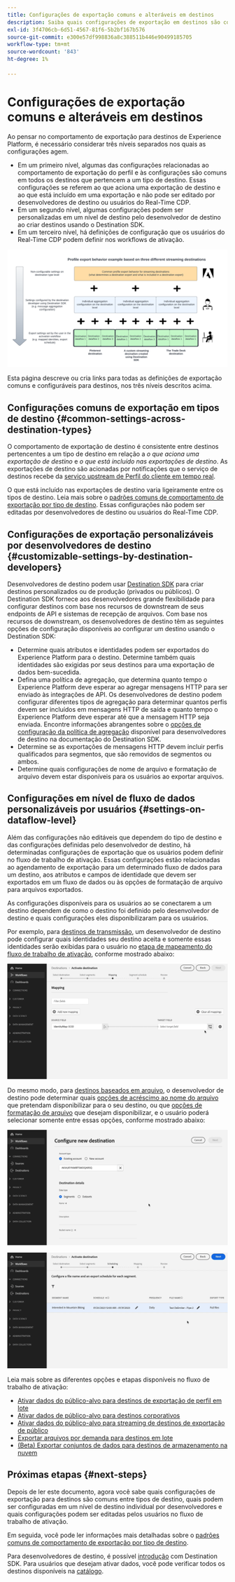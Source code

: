 ```yaml
---
title: Configurações de exportação comuns e alteráveis em destinos
description: Saiba quais configurações de exportação em destinos são configuráveis em um nível de destino e quais são fixas e não podem ser editadas.
exl-id: 3f4706cb-6d51-4567-81f6-5b2bf167b576
source-git-commit: e300e57df998836a8c388511b446e90499185705
workflow-type: tm+mt
source-wordcount: '843'
ht-degree: 1%

---
```


# Configurações de exportação comuns e alteráveis em destinos

Ao pensar no comportamento de exportação para destinos de Experience Platform, é necessário considerar três níveis separados nos quais as configurações agem.

* Em um primeiro nível, algumas das configurações relacionadas ao comportamento de exportação do perfil e às configurações são comuns em todos os destinos que pertencem a um tipo de destino. Essas configurações se referem ao que aciona uma exportação de destino e ao que está incluído em uma exportação e não pode ser editado por desenvolvedores de destino ou usuários do Real-Time CDP.
* Em um segundo nível, algumas configurações podem ser personalizadas em um nível de destino pelo desenvolvedor de destino ao criar destinos usando o Destination SDK.
* Em um terceiro nível, há definições de configuração que os usuários do Real-Time CDP podem definir nos workflows de ativação.

![Diagrama que mostra a interação entre configurações de exportação comuns e configuráveis para destinos](/help/destinations/assets/how-destinations-work/profile-export-behavior-diagram.png)

Esta página descreve ou cria links para todas as definições de exportação comuns e configuráveis para destinos, nos três níveis descritos acima.

## Configurações comuns de exportação em tipos de destino {#common-settings-across-destination-types}

O comportamento de exportação de destino é consistente entre destinos pertencentes a um tipo de destino em relação a *o que aciona uma exportação de destino* e *o que está incluído nas exportações de destino*. As exportações de destino são acionadas por notificações que o serviço de destinos recebe da [serviço upstream de Perfil do cliente em tempo real](https://experienceleague.adobe.com/docs/blueprints-learn/architecture/architecture-overview/platform-applications.html#adobe-experience-platform-%26-applications-detailed-architecture-diagram).

O que está incluído nas exportações de destino varia ligeiramente entre os tipos de destino. Leia mais sobre o [padrões comuns de comportamento de exportação por tipo de destino](/help/destinations/how-destinations-work/profile-export-behavior.md). Essas configurações não podem ser editadas por desenvolvedores de destino ou usuários do Real-Time CDP.

## Configurações de exportação personalizáveis por desenvolvedores de destino {#customizable-settings-by-destination-developers}

Desenvolvedores de destino podem usar [Destination SDK](/help/destinations/destination-sdk/overview.md) para criar destinos personalizados ou de produção (privados ou públicos). O Destination SDK fornece aos desenvolvedores grande flexibilidade para configurar destinos com base nos recursos de downstream de seus endpoints de API e sistemas de recepção de arquivos. Com base nos recursos de downstream, os desenvolvedores de destino têm as seguintes opções de configuração disponíveis ao configurar um destino usando o Destination SDK:

* Determine quais atributos e identidades podem ser exportados do Experience Platform para o destino. Determine também quais identidades são exigidas por seus destinos para uma exportação de dados bem-sucedida.
* Defina uma política de agregação, que determina quanto tempo o Experience Platform deve esperar ao agregar mensagens HTTP para ser enviado às integrações de API. Os desenvolvedores de destino podem configurar diferentes tipos de agregação para determinar quantos perfis devem ser incluídos em mensagens HTTP de saída e quanto tempo o Experience Platform deve esperar até que a mensagem HTTP seja enviada. Encontre informações abrangentes sobre o [opções de configuração da política de agregação](../destination-sdk/functionality/destination-configuration/aggregation-policy.md) disponível para desenvolvedores de destino na documentação do Destination SDK.
* Determine se as exportações de mensagens HTTP devem incluir perfis qualificados para segmentos, que são removidos de segmentos ou ambos.
* Determine quais configurações de nome de arquivo e formatação de arquivo devem estar disponíveis para os usuários ao exportar arquivos.

## Configurações em nível de fluxo de dados personalizáveis por usuários {#settings-on-dataflow-level}

Além das configurações não editáveis que dependem do tipo de destino e das configurações definidas pelo desenvolvedor de destino, há determinadas configurações de exportação que os usuários podem definir no fluxo de trabalho de ativação. Essas configurações estão relacionadas ao agendamento de exportação para um determinado fluxo de dados para um destino, aos atributos e campos de identidade que devem ser exportados em um fluxo de dados ou às opções de formatação de arquivo para arquivos exportados.

As configurações disponíveis para os usuários ao se conectarem a um destino dependem de como o destino foi definido pelo desenvolvedor de destino e quais configurações eles disponibilizaram para os usuários.

Por exemplo, para [destinos de transmissão](/help/destinations/destination-types.md#streaming-destinations), um desenvolvedor de destino pode configurar quais identidades seu destino aceita e somente essas identidades serão exibidas para o usuário no [etapa de mapeamento do fluxo de trabalho de ativação](/help/destinations/ui/activate-segment-streaming-destinations.md#mapping), conforme mostrado abaixo:

![Gravação de tela da seleção de identidade para o campo de destino na etapa de mapeamento do fluxo de trabalho de ativação. ](/help/destinations/assets/how-destinations-work/identity-mapping-example.gif)

Do mesmo modo, para [destinos baseados em arquivo](/help/destinations/destination-types.md#file-based), o desenvolvedor de destino pode determinar quais [opções de acréscimo ao nome do arquivo](/help/destinations/ui/activate-batch-profile-destinations.md#file-names) que pretendam disponibilizar para o seu destino, ou que [opções de formatação de arquivo](/help/destinations/destination-sdk/guides/batch/configure-file-formatting-options.md) que desejam disponibilizar, e o usuário poderá selecionar somente entre essas opções, conforme mostrado abaixo:

![Gravação de tela da opção de formatação de arquivo ao conectar-se a um destino baseado em arquivo.](/help/destinations/assets/how-destinations-work/file-formatting-options.gif)

![Gravação de tela da opção de acréscimo de nome de arquivo na etapa de agendamento do fluxo de trabalho de ativação. ](/help/destinations/assets/how-destinations-work/filename-append-options.gif)

Leia mais sobre as diferentes opções e etapas disponíveis no fluxo de trabalho de ativação:

* [Ativar dados do público-alvo para destinos de exportação de perfil em lote](/help/destinations/ui/activate-batch-profile-destinations.md)
* [Ativar dados de público-alvo para destinos corporativos](/help/destinations/ui/activate-streaming-profile-destinations.md)
* [Ativar dados do público-alvo para streaming de destinos de exportação de público](/help/destinations/ui/activate-segment-streaming-destinations.md)
* [Exportar arquivos por demanda para destinos em lote](/help/destinations/ui/export-file-now.md)
* [(Beta) Exportar conjuntos de dados para destinos de armazenamento na nuvem](/help/destinations/ui/export-datasets.md)

## Próximas etapas {#next-steps}

Depois de ler este documento, agora você sabe quais configurações de exportação para destinos são comuns entre tipos de destino, quais podem ser configuradas em um nível de destino individual por desenvolvedores e quais configurações podem ser editadas pelos usuários no fluxo de trabalho de ativação.

Em seguida, você pode ler informações mais detalhadas sobre o [padrões comuns de comportamento de exportação por tipo de destino](/help/destinations/how-destinations-work/profile-export-behavior.md).

Para desenvolvedores de destino, é possível [introdução](/help/destinations/destination-sdk/getting-started.md) com Destination SDK. Para usuários que desejam ativar dados, você pode verificar todos os destinos disponíveis na [catálogo](/help/destinations/catalog/overview.md).
